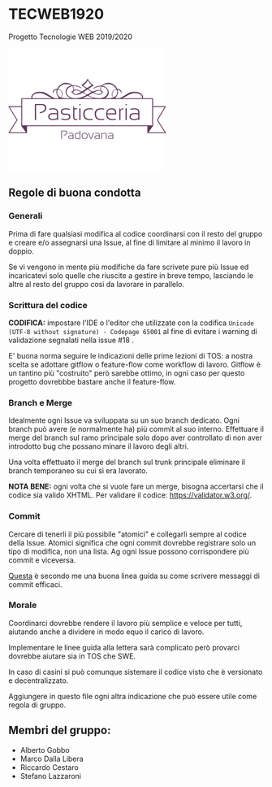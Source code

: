 # TECWEB1920
Progetto Tecnologie WEB 2019/2020

![Image of Yaktocat](website/www/images/logo.png)

## Regole di buona condotta

### Generali

Prima di fare qualsiasi modifica al codice coordinarsi con il resto del gruppo e creare e/o assegnarsi una Issue, al fine di limitare al minimo il lavoro in doppio. 

Se vi vengono in mente più modifiche da fare scrivete pure più Issue ed incaricatevi solo quelle che riuscite a gestire in breve tempo, lasciando le altre al resto del gruppo così da lavorare in parallelo.

### Scrittura del codice
**CODIFICA:** impostare l'IDE o l'editor che utilizzate con la codifica `Unicode (UTF-8 without signature) - Codepage 65001` al fine di evitare i warning di validazione segnalati nella issue #18 .

E' buona norma seguire le indicazioni delle prime lezioni di TOS: a nostra scelta se adottare gitflow o feature-flow come workflow di lavoro. Gitflow è un tantino più "costruito" però sarebbe ottimo, in ogni caso per questo progetto dovrebbbe bastare anche il feature-flow.

### Branch e Merge
Idealmente ogni Issue va sviluppata su un suo branch dedicato. Ogni branch può avere (e normalmente ha) più commit al suo interno. Effettuare il merge del branch sul ramo principale solo dopo aver controllato di non aver introdotto bug che possano minare il lavoro degli altri.

Una volta effettuato il merge del branch sul trunk principale eliminare il branch temporaneo su cui si era lavorato.

**NOTA BENE:** ogni volta che si vuole fare un merge, bisogna accertarsi che il codice sia valido XHTML. Per validare il codice: https://validator.w3.org/.

### Commit
Cercare di tenerli il più possibile "atomici" e collegarli sempre al codice della Issue. Atomici significa che ogni commit dovrebbe registrare solo un tipo di modifica, non una lista. Ag ogni Issue possono corrispondere più commit e viceversa.

[Questa](https://chris.beams.io/posts/git-commit/) è secondo me una buona linea guida su come scrivere messaggi di commit efficaci.

### Morale
Coordinarci dovrebbe rendere il lavoro più semplice e veloce per tutti, aiutando anche a dividere in modo equo il carico di lavoro.

Implementare le linee guida alla lettera sarà complicato però provarci dovrebbe aiutare sia in TOS che SWE.

In caso di casini si può comunque sistemare il codice visto che è versionato e decentralizzato.

Aggiungere in questo file ogni altra indicazione che può essere utile come regola di gruppo.

## Membri del gruppo:

* Alberto Gobbo
* Marco Dalla Libera
* Riccardo Cestaro
* Stefano Lazzaroni

